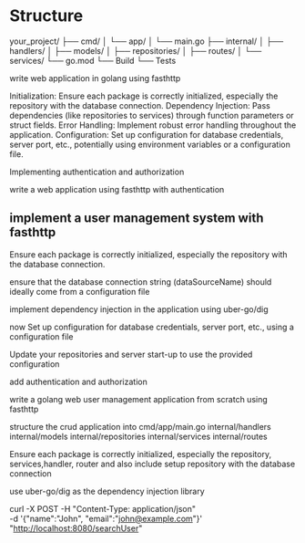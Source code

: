 # Structure

your_project/
├── cmd/
│   └── app/
│       └── main.go
├── internal/
│   ├── handlers/
│   ├── models/
│   ├── repositories/
│   ├── routes/
│   └── services/
└── go.mod
└── Build
└── Tests



write web application in golang using fasthttp


Initialization: Ensure each package is correctly initialized, especially the repository with the database connection.
Dependency Injection: Pass dependencies (like repositories to services) through function parameters or struct fields.
Error Handling: Implement robust error handling throughout the application.
Configuration: Set up configuration for database credentials, server port, etc., potentially using environment variables or a configuration file.


Implementing authentication and authorization


write a web application using fasthttp with authentication





implement a user management system with fasthttp
--
Ensure each package is correctly initialized, especially the repository with the database connection.

ensure that the database connection string (dataSourceName) should ideally come from a configuration file

implement dependency injection in the  application using uber-go/dig

now Set up configuration for database credentials, server port, etc., using a configuration file

Update your repositories and server start-up to use the provided configuration

add authentication and authorization





write a golang web user management application from scratch using fasthttp

structure the crud application into
cmd/app/main.go
internal/handlers
internal/models
internal/repositories
internal/services
internal/routes


Ensure each package is correctly initialized, especially the repository, services,handler, router and also include setup repository with the database connection

use uber-go/dig as the dependency injection library



curl -X POST -H "Content-Type: application/json" \
    -d '{"name":"John", "email":"<john@example.com>"}' \
    "<http://localhost:8080/searchUser>"
